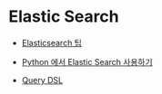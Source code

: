 
# Elastic Search 

- [Elasticsearch 팁](/elasticsearch/general/)

- [Python 에서 Elastic Search 사용하기](/elasticsearch/python/)

- [Query DSL](/elasticsearch/querydsl/)

<ClientOnly>
<Disqus />
</ClientOnly>
